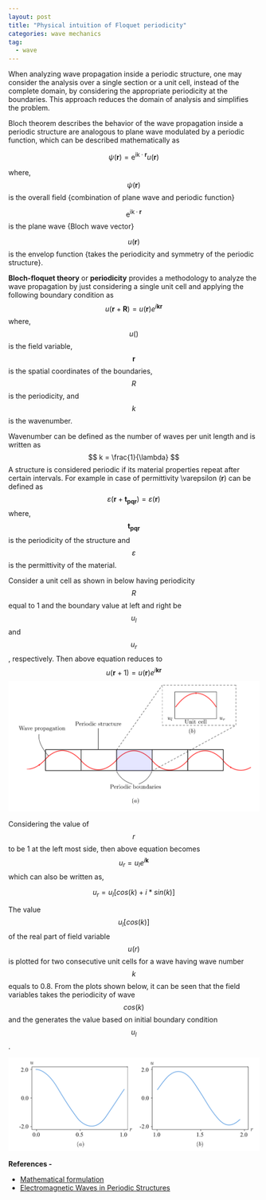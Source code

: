 ```yaml
---
layout: post
title: "Physical intuition of Floquet periodicity"
categories: wave mechanics
tag: 
  - wave
---
```



When analyzing wave propagation inside a periodic structure, one may consider the analysis over a single section or a unit cell, instead of the complete domain, by considering the appropriate periodicity at the boundaries. This approach reduces the domain of analysis and simplifies the problem.

Bloch theorem describes the behavior of the wave propagation inside a periodic structure are analogous to plane wave modulated by a periodic function, which can be described mathematically as

$$
\psi(\mathbf{r})=\mathrm{e}^{\mathrm{ik} \cdot \mathbf{r}} u(\mathbf{r})
$$

where, $$\psi(\mathbf{r})$$ is the overall field {combination of plane wave and periodic function}

$$\mathrm{e}^{\mathrm{ik} \cdot \mathbf{r}}$$ is the plane wave {Bloch wave vector}

$$u(\mathbf{r})$$ is the envelop function {takes the periodicity and symmetry of the periodic structure}.

**Bloch-floquet theory** or **periodicity** provides a methodology to analyze the wave propagation by just considering a single unit cell and applying the following boundary condition as 
$$
    u(\mathbf{r}+\mathbf{R})=u(\mathbf{r}) e^{i \mathbf{k} \mathbf{r}}
$$
where, $$u()$$ is the field variable, $$\mathbf{r}$$ is the spatial coordinates of the boundaries, $$R$$ is the periodicity, and $$k$$ is the wavenumber.

Wavenumber can be defined as the number of waves per unit length and is written as 
$$
k = \frac{1}{\lambda}
$$
A structure is considered periodic if its material properties repeat after certain intervals. For example in case of permittivity  \varepsilon $(\mathbf{r})$  can be defined as 
$$
    \varepsilon( \mathbf{r} + \mathbf{t_{pqr}} ) = \varepsilon (\mathbf{r}) 
$$
where, $$\mathbf {t_{pqr}}$$ is the periodicity of the structure and $$\varepsilon$$  is the permittivity of the material.

Consider a unit cell as shown in below having periodicity $$R$$ equal to 1 and the boundary value at left and right be $$u_l$$ and $$u_r$$, respectively. Then above equation reduces to 
$$
u(\mathbf{r}+1)=u(\mathbf{r}) e^{i \mathbf{k} \mathbf{r}}
$$
![](/assets/images/floquet-periodicity-1.png)

Considering the value of $$r$$ to be 1 at the left most side, then above equation becomes 
$$
    u_r=u_l e^{i \mathbf{k}}
$$
which can also be written as,

$$
    u_r = u_l [cos(k) + i*  sin(k)]
$$

The value $$u_l[cos(k)]$$ of the real part of field variable $$u(r)$$ is plotted for two consecutive unit cells for a wave having wave number $$k$$ equals to 0.8. From the plots shown below, it can be seen that the field variables takes the periodicity of wave $$cos(k)$$ and the generates the value based on initial boundary condition $$u_l$$.

![](/assets/images/floquet-periodicity-2.png)

**References  -** 
* [Mathematical formulation](https://doi.org/10.1002/lpor.201000014)
* [Electromagnetic Waves in Periodic Structures](https://www.youtube.com/watch?v=4O0A1HFilOo&ab_channel=EMPossible)
